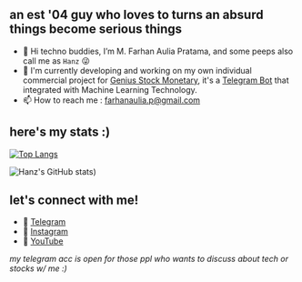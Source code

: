 ## an est '04 guy who loves to turns an absurd things become serious things

- 👋 Hi techno buddies, I’m M. Farhan Aulia Pratama, and some peeps also call me as `Hanz` 😜
- 👀 I'm currently developing and working on my own individual commercial project for [Genius Stock Monetary](https://t.me/gsmpublics), it's a [Telegram Bot](https://t.me/gsmclubbot) that integrated with Machine Learning Technology.
- 📫 How to reach me : farhanaulia.p@gmail.com

## here's my stats :)
[![Top Langs](https://github-readme-stats.vercel.app/api/top-langs/?username=MFarhanZ1&exclude_repo=github-readme-stats,MFarhanZ1.github.io)](https://github.com/MFarhanZ1/github-readme-stats)

![Hanz's GitHub stats](https://github-readme-stats.vercel.app/api?username=MFarhanZ1&show_icons=true&theme=tokyonight&hide=contribs,prs&count_private=true))

## let's connect with me!

- 🌱 [Telegram](https://t.me/hanzmusk)
- 🥅 [Instagram](https://www.instagram.com/mfarhanz1/)
- 🔎 [YouTube](https://www.youtube.com/hanztech)

_my telegram acc is open for those ppl who wants to discuss about tech or stocks w/ me :)_
<!---
MFarhanZ1/MFarhanZ1 is a ✨ special ✨ repository because its `README.md` (this file) appears on your GitHub profile.
You can click the Preview link to take a look at your changes.
--->
